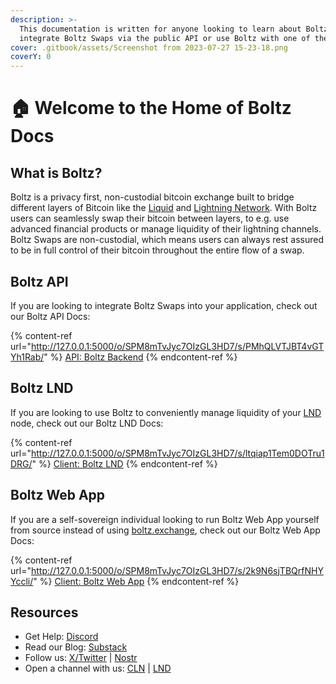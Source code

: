 ```yaml
---
description: >-
  This documentation is written for anyone looking to learn about Boltz, how to
  integrate Boltz Swaps via the public API or use Boltz with one of the clients
cover: .gitbook/assets/Screenshot from 2023-07-27 15-23-18.png
coverY: 0
---
```


# 🏠 Welcome to the Home of Boltz Docs

## What is Boltz?

Boltz is a privacy first, non-custodial bitcoin exchange built to bridge different layers of Bitcoin like the [Liquid](https://liquid.net/) and [Lightning Network](https://lightning.network/). With Boltz users can seamlessly swap their bitcoin between layers, to e.g. use advanced financial products or manage liquidity of their lightning channels. Boltz Swaps are non-custodial, which means users can always rest assured to be in full control of their bitcoin throughout the entire flow of a swap.

## Boltz API

If you are looking to integrate Boltz Swaps into your application, check out our Boltz API Docs:

{% content-ref url="http://127.0.0.1:5000/o/SPM8mTvJyc7OIzGL3HD7/s/PMhQLVTJBT4vGTYh1Rab/" %}
[API: Boltz Backend](http://127.0.0.1:5000/o/SPM8mTvJyc7OIzGL3HD7/s/PMhQLVTJBT4vGTYh1Rab/)
{% endcontent-ref %}

## Boltz LND

If you are looking to use Boltz to conveniently manage liquidity of your [LND](https://github.com/lightningnetwork/lnd) node, check out our Boltz LND Docs:

{% content-ref url="http://127.0.0.1:5000/o/SPM8mTvJyc7OIzGL3HD7/s/ltqiap1Tem0DOTru1DRG/" %}
[Client: Boltz LND](http://127.0.0.1:5000/o/SPM8mTvJyc7OIzGL3HD7/s/ltqiap1Tem0DOTru1DRG/)
{% endcontent-ref %}

## Boltz Web App

If you are a self-sovereign individual looking to run Boltz Web App yourself from source instead of using [boltz.exchange](https://boltz.exchange/), check out our Boltz Web App Docs:

{% content-ref url="http://127.0.0.1:5000/o/SPM8mTvJyc7OIzGL3HD7/s/2k9N6sjTBQrfNHYYccli/" %}
[Client: Boltz Web App](http://127.0.0.1:5000/o/SPM8mTvJyc7OIzGL3HD7/s/2k9N6sjTBQrfNHYYccli/)
{% endcontent-ref %}

## Resources

* Get Help: [Discord](https://discord.gg/QBvZGcW)
* Read our Blog: [Substack](https://blog.boltz.exchange/)
* Follow us: [X/Twitter](https://twitter.com/Boltzhq) | [Nostr](https://snort.social/p/npub1psm37hke2pmxzdzraqe3cjmqs28dv77da74pdx8mtn5a0vegtlas9q8970)
* Open a channel with us: [CLN](https://amboss.space/node/02d96eadea3d780104449aca5c93461ce67c1564e2e1d73225fa67dd3b997a6018) | [LND](https://amboss.space/node/026165850492521f4ac8abd9bd8088123446d126f648ca35e60f88177dc149ceb2)&#x20;
